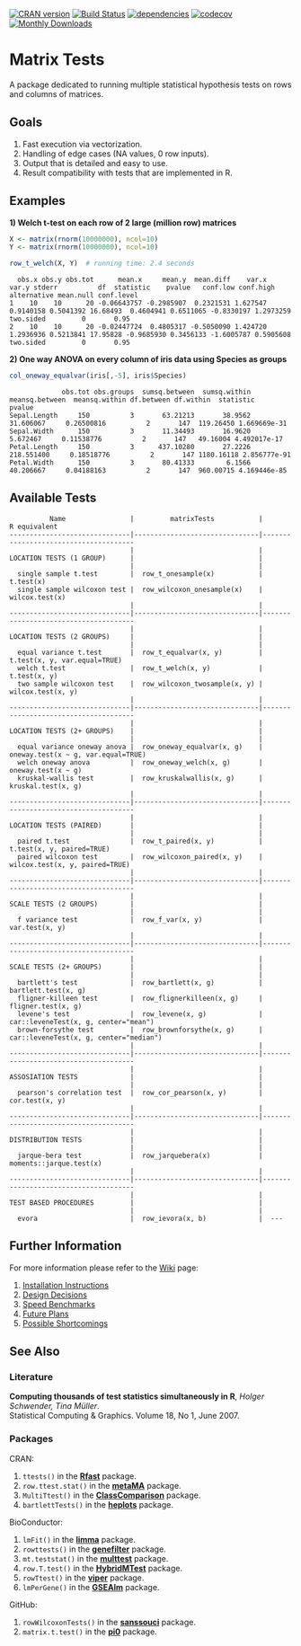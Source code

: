 [![CRAN version](http://www.r-pkg.org/badges/version/matrixTests)](https://cran.r-project.org/package=matrixTests)
[![Build Status](https://travis-ci.com/KKPMW/matrixTests.svg?branch=master)](https://travis-ci.com/KKPMW/matrixTests)
[![dependencies](https://tinyverse.netlify.com/badge/matrixTests)](https://CRAN.R-project.org/package=matrixTests)
[![codecov](https://codecov.io/gh/KKPMW/matrixTests/branch/master/graph/badge.svg)](https://codecov.io/gh/KKPMW/matrixTests)
[![Monthly Downloads](https://cranlogs.r-pkg.org/badges/matrixTests)](https://cranlogs.r-pkg.org/badges/matrixTests)

# Matrix Tests #

A package dedicated to running multiple statistical hypothesis tests on rows and columns of matrices.

## Goals ##

1. Fast execution via vectorization.
2. Handling of edge cases (NA values, 0 row inputs).
3. Output that is detailed and easy to use.
4. Result compatibility with tests that are implemented in R.

## Examples ##

**1) Welch t-test on each row of 2 large (million row) matrices**

```r
X <- matrix(rnorm(10000000), ncol=10)
Y <- matrix(rnorm(10000000), ncol=10)

row_t_welch(X, Y)  # running time: 2.4 seconds
```
```
  obs.x obs.y obs.tot      mean.x     mean.y  mean.diff    var.x     var.y stderr          df  statistic    pvalue   conf.low conf.high alternative mean.null conf.level
1    10    10      20 -0.06643757 -0.2985907  0.2321531 1.627547 0.9140158 0.5041392 16.68493  0.4604941 0.6511065 -0.8330197 1.2973259   two.sided         0       0.95
2    10    10      20 -0.02447724  0.4805317 -0.5050090 1.424720 1.2936936 0.5213841 17.95828 -0.9685930 0.3456133 -1.6005787 0.5905608   two.sided         0       0.95
```

**2) One way ANOVA on every column of iris data using Species as groups**

```r
col_oneway_equalvar(iris[,-5], iris$Species)
```
```
             obs.tot obs.groups  sumsq.between  sumsq.within  meansq.between  meansq.within df.between df.within  statistic       pvalue
Sepal.Length     150          3       63.21213       38.9562       31.606067     0.26500816          2       147  119.26450 1.669669e-31
Sepal.Width      150          3       11.34493       16.9620        5.672467     0.11538776          2       147   49.16004 4.492017e-17
Petal.Length     150          3      437.10280       27.2226      218.551400     0.18518776          2       147 1180.16118 2.856777e-91
Petal.Width      150          3       80.41333        6.1566       40.206667     0.04188163          2       147  960.00715 4.169446e-85
```

## Available Tests ##

```
          Name                |         matrixTests           |        R equivalent
------------------------------|-------------------------------|--------------------------------------
                              |                               |
LOCATION TESTS (1 GROUP)      |                               |
                              |                               |
  single sample t.test        |  row_t_onesample(x)           |  t.test(x)
  single sample wilcoxon test |  row_wilcoxon_onesample(x)    |  wilcox.test(x)
                              |                               |
------------------------------|-------------------------------|--------------------------------------
                              |                               |
LOCATION TESTS (2 GROUPS)     |                               |
                              |                               |
  equal variance t.test       |  row_t_equalvar(x, y)         |  t.test(x, y, var.equal=TRUE)
  welch t.test                |  row_t_welch(x, y)            |  t.test(x, y)
  two sample wilcoxon test    |  row_wilcoxon_twosample(x, y) |  wilcox.test(x, y)
                              |                               |
------------------------------|-------------------------------|--------------------------------------
                              |                               |
LOCATION TESTS (2+ GROUPS)    |                               |
                              |                               |
  equal variance oneway anova |  row_oneway_equalvar(x, g)    |  oneway.test(x ~ g, var.equal=TRUE)
  welch oneway anova          |  row_oneway_welch(x, g)       |  oneway.test(x ~ g)
  kruskal-wallis test         |  row_kruskalwallis(x, g)      |  kruskal.test(x, g)
                              |                               |
------------------------------|-------------------------------|--------------------------------------
                              |                               |
LOCATION TESTS (PAIRED)       |                               |
                              |                               |
  paired t.test               |  row_t_paired(x, y)           |  t.test(x, y, paired=TRUE)
  paired wilcoxon test        |  row_wilcoxon_paired(x, y)    |  wilcox.test(x, y, paired=TRUE)
                              |                               |
------------------------------|-------------------------------|--------------------------------------
                              |                               |
SCALE TESTS (2 GROUPS)        |                               |
                              |                               |
  f variance test             |  row_f_var(x, y)              |  var.test(x, y)
                              |                               |
------------------------------|-------------------------------|--------------------------------------
                              |                               |
SCALE TESTS (2+ GROUPS)       |                               |
                              |                               |
  bartlett's test             |  row_bartlett(x, g)           |  bartlett.test(x, g)
  fligner-killeen test        |  row_flignerkilleen(x, g)     |  fligner.test(x, g)
  levene's test               |  row_levene(x, g)             |  car::leveneTest(x, g, center="mean")
  brown-forsythe test         |  row_brownforsythe(x, g)      |  car::leveneTest(x, g, center="median")
                              |                               |
------------------------------|-------------------------------|--------------------------------------
                              |                               |
ASSOSIATION TESTS             |                               |
                              |                               |
  pearson's correlation test  |  row_cor_pearson(x, y)        |  cor.test(x, y)
                              |                               |
------------------------------|-------------------------------|--------------------------------------
                              |                               |
DISTRIBUTION TESTS            |                               |
                              |                               |
  jarque-bera test            |  row_jarquebera(x)            |  moments::jarque.test(x)
                              |                               |
------------------------------|-------------------------------|--------------------------------------
                              |                               |
TEST BASED PROCEDURES         |                               |
                              |                               |
  evora                       |  row_ievora(x, b)             |  ---
```


## Further Information ##

For more information please refer to the [Wiki](https://github.com/KKPMW/matrixTests/wiki) page:

1. [Installation Instructions](https://github.com/KKPMW/matrixTests/wiki/Installation)
2. [Design Decisions](https://github.com/KKPMW/matrixTests/wiki/Design-Decisions)
3. [Speed Benchmarks](https://github.com/KKPMW/matrixTests/wiki/Benchmarks)
4. [Future Plans](https://github.com/KKPMW/matrixTests/wiki/Future-Plans)
5. [Possible Shortcomings](https://github.com/KKPMW/matrixTests/wiki/Possible-Shortcomings)

## See Also ##

### Literature ###

**Computing thousands of test statistics simultaneously in R**, *Holger Schwender, Tina Müller*.\
Statistical Computing & Graphics. Volume 18, No 1, June 2007.

### Packages ###

CRAN:

1. `ttests()` in the [**Rfast**](https://CRAN.R-project.org/package=Rfast) package.
2. `row.ttest.stat()` in the [**metaMA**](https://CRAN.R-project.org/package=metaMA) package.
3. `MultiTtest()` in the [**ClassComparison**](https://CRAN.R-project.org/package=ClassComparison) package.
4. `bartlettTests()` in the [**heplots**](https://CRAN.R-project.org/package=heplots) package.

BioConductor:

1. `lmFit()` in the [**limma**](https://bioconductor.org/packages/release/bioc/html/limma.html) package.
2. `rowttests()` in the [**genefilter**](https://bioconductor.org/packages/release/bioc/html/genefilter.html) package.
3. `mt.teststat()` in the [**multtest**](https://www.bioconductor.org/packages/release/bioc/html/multtest.html) package.
4. `row.T.test()` in the [**HybridMTest**](https://www.bioconductor.org/packages/release/bioc/html/HybridMTest.html) package.
5. `rowTtest()` in the [**viper**](https://bioconductor.org/packages/release/bioc/html/viper.html) package.
6. `lmPerGene()` in the [**GSEAlm**](https://www.bioconductor.org/packages/release/bioc/html/GSEAlm.html) package.

GitHub:

1. `rowWilcoxonTests()` in the [**sanssouci**](https://github.com/pneuvial/sanssouci) package.
2. `matrix.t.test()` in the [**pi0**](https://github.com/gitlongor/pi0) package.
